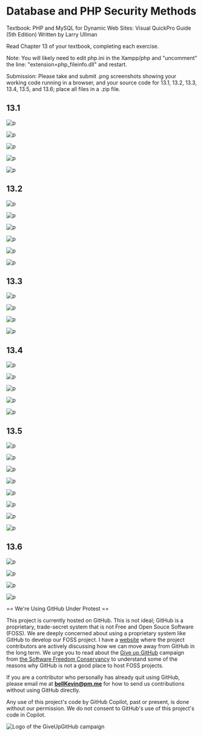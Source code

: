 # Database and PHP Security Methods

Textbook: PHP and MySQL for Dynamic Web Sites: Visual QuickPro Guide (5th Edition) Written by Larry Ullman

Read Chapter 13 of your textbook, completing each exercise.

Note: You will likely need to edit php.ini in the Xampp/php and "uncomment" the line: "extension=php_fileinfo.dll" and restart.
 

Submission: Please take and submit .png screenshots showing your working code running in a browser, and your source code for 13.1, 13.2, 13.3, 13.4, 13.5, and 13.6; place all files in a .zip file.


## 13.1
![p](https://github.com/bell-kevin/chap13exer/blob/main/chap13exer/screenshots/13.1.PNG)

![p](https://github.com/bell-kevin/chap13exer/blob/main/chap13exer/screenshots/13.1B.PNG)

![p](https://github.com/bell-kevin/chap13exer/blob/main/chap13exer/screenshots/13.1C.PNG)

![p](https://github.com/bell-kevin/chap13exer/blob/main/chap13exer/screenshots/13.1D.PNG)

![p](https://github.com/bell-kevin/chap13exer/blob/main/chap13exer/screenshots/13.1E.PNG)

## 13.2
![p](https://github.com/bell-kevin/chap13exer/blob/main/chap13exer/screenshots/13.2.PNG)

![p](https://github.com/bell-kevin/chap13exer/blob/main/chap13exer/screenshots/13.2B.PNG)

![p](https://github.com/bell-kevin/chap13exer/blob/main/chap13exer/screenshots/13.2C.PNG)

![p](https://github.com/bell-kevin/chap13exer/blob/main/chap13exer/screenshots/13.2D.PNG)

![p](https://github.com/bell-kevin/chap13exer/blob/main/chap13exer/screenshots/13.2E.PNG)

![p](https://github.com/bell-kevin/chap13exer/blob/main/chap13exer/screenshots/13.2F.PNG)

## 13.3
![p](https://github.com/bell-kevin/chap13exer/blob/main/chap13exer/screenshots/13.3.PNG)

![p](https://github.com/bell-kevin/chap13exer/blob/main/chap13exer/screenshots/13.3B.PNG)

![p](https://github.com/bell-kevin/chap13exer/blob/main/chap13exer/screenshots/13.3C.PNG)

![p](https://github.com/bell-kevin/chap13exer/blob/main/chap13exer/screenshots/13.3D.PNG)

## 13.4
![p](https://github.com/bell-kevin/chap13exer/blob/main/chap13exer/screenshots/13.4.PNG)

![p](https://github.com/bell-kevin/chap13exer/blob/main/chap13exer/screenshots/13.4B.PNG)

![p](https://github.com/bell-kevin/chap13exer/blob/main/chap13exer/screenshots/13.4C.PNG)

![p](https://github.com/bell-kevin/chap13exer/blob/main/chap13exer/screenshots/13.4D.PNG)

![p](https://github.com/bell-kevin/chap13exer/blob/main/chap13exer/screenshots/13.4E.PNG)

## 13.5
![p](https://github.com/bell-kevin/chap13exer/blob/main/chap13exer/screenshots/13.5.PNG)

![p](https://github.com/bell-kevin/chap13exer/blob/main/chap13exer/screenshots/13.5b.PNG)

![p](https://github.com/bell-kevin/chap13exer/blob/main/chap13exer/screenshots/13.5C.PNG)

![p](https://github.com/bell-kevin/chap13exer/blob/main/chap13exer/screenshots/13.5D.PNG)

![p](https://github.com/bell-kevin/chap13exer/blob/main/chap13exer/screenshots/13.5E.PNG)

![p](https://github.com/bell-kevin/chap13exer/blob/main/chap13exer/screenshots/13.5F.PNG)

![p](https://github.com/bell-kevin/chap13exer/blob/main/chap13exer/screenshots/13.5G.PNG)

![p](https://github.com/bell-kevin/chap13exer/blob/main/chap13exer/screenshots/13.5H.PNG)

## 13.6
![p](https://github.com/bell-kevin/chap13exer/blob/main/chap13exer/screenshots/13.6.PNG)

![p](https://github.com/bell-kevin/chap13exer/blob/main/chap13exer/screenshots/13.6B.PNG)

![p](https://github.com/bell-kevin/chap13exer/blob/main/chap13exer/screenshots/13.6C.PNG)

![p](https://github.com/bell-kevin/chap13exer/blob/main/chap13exer/screenshots/13.6D.PNG)


== We're Using GitHub Under Protest ==

This project is currently hosted on GitHub.  This is not ideal; GitHub is a
proprietary, trade-secret system that is not Free and Open Souce Software
(FOSS).  We are deeply concerned about using a proprietary system like GitHub
to develop our FOSS project. I have a [website](https://bellKevin.me) where the
project contributors are actively discussing how we can move away from GitHub
in the long term.  We urge you to read about the [Give up GitHub](https://GiveUpGitHub.org) campaign 
from [the Software Freedom Conservancy](https://sfconservancy.org) to understand some of the reasons why GitHub is not 
a good place to host FOSS projects.

If you are a contributor who personally has already quit using GitHub, please
email me at **bellKevin@pm.me** for how to send us contributions without
using GitHub directly.

Any use of this project's code by GitHub Copilot, past or present, is done
without our permission.  We do not consent to GitHub's use of this project's
code in Copilot.

![Logo of the GiveUpGitHub campaign](https://sfconservancy.org/img/GiveUpGitHub.png)
